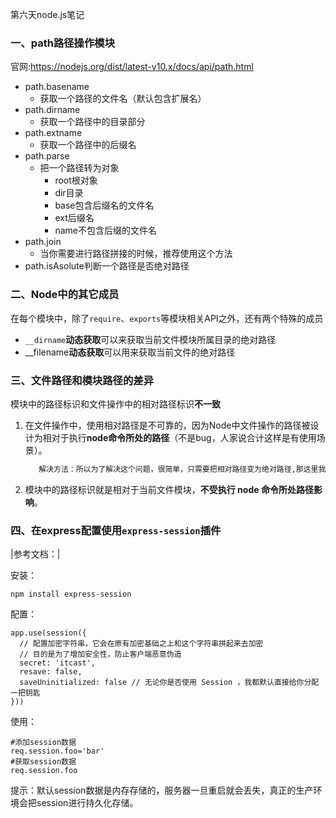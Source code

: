 第六天node.js笔记

### 一、path路径操作模块

官网:https://nodejs.org/dist/latest-v10.x/docs/api/path.html

- path.basename
  - 获取一个路径的文件名（默认包含扩展名）
- path.dirname
  - 获取一个路径中的目录部分
- path.extname
  - 获取一个路径中的后缀名
- path.parse
  - 把一个路径转为对象
    - root根对象
    - dir目录
    - base包含后缀名的文件名
    - ext后缀名
    - name不包含后缀的文件名
- path.join
  - 当你需要进行路径拼接的时候，推荐使用这个方法
- path.isAsolute判断一个路径是否绝对路径

### 二、Node中的其它成员

在每个模块中，除了`require`、`exports`等模块相关API之外，还有两个特殊的成员

- `__dirname`**动态获取**可以来获取当前文件模块所属目录的绝对路径
- __filename**动态获取**可以用来获取当前文件的绝对路径

### 三、文件路径和模块路径的差异

模块中的路径标识和文件操作中的相对路径标识**不一致**

1. 在文件操作中，使用相对路径是不可靠的，因为Node中文件操作的路径被设计为相对于执行**node命令所处的路径**（不是bug，人家说合计这样是有使用场景）。

   ~~~txt
      解决方法：所以为了解决这个问题，很简单，只需要把相对路径变为绝对路径,那这里我们就可以使用`__dirname`或者`__file`来帮助解决这个问题
   ~~~

2. 模块中的路径标识就是相对于当前文件模块，**不受执行 node 命令所处路径影响**。

### 四、在express配置使用`express-session`插件

|参考文档：|

安装：

~~~shell
npm install express-session
~~~

配置：

~~~shell
app.use(session({
  // 配置加密字符串，它会在原有加密基础之上和这个字符串拼起来去加密
  // 目的是为了增加安全性，防止客户端恶意伪造
  secret: 'itcast',
  resave: false,
  saveUninitialized: false // 无论你是否使用 Session ，我都默认直接给你分配一把钥匙
}))
~~~

使用：

~~~shell
#添加session数据
req.session.foo='bar'
#获取session数据
req.session.foo
~~~

提示：默认session数据是内存存储的，服务器一旦重启就会丢失，真正的生产环境会把session进行持久化存储。









